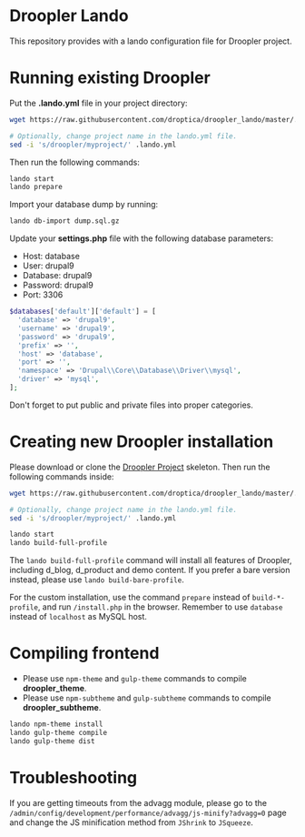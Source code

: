 # Droopler Lando
This repository provides with a lando configuration file for Droopler project.

# Running existing Droopler
Put the **.lando.yml** file in your project directory:
```bash
wget https://raw.githubusercontent.com/droptica/droopler_lando/master/.lando.yml

# Optionally, change project name in the lando.yml file.
sed -i 's/droopler/myproject/' .lando.yml
```
Then run the following commands:
```bash
lando start
lando prepare
```
Import your database dump by running:
```bash
lando db-import dump.sql.gz
```
Update your **settings.php** file with the following database parameters:
* Host: database
* User: drupal9
* Database: drupal9
* Password: drupal9
* Port: 3306

```php
$databases['default']['default'] = [
  'database' => 'drupal9',
  'username' => 'drupal9',
  'password' => 'drupal9',
  'prefix' => '',
  'host' => 'database',
  'port' => '',
  'namespace' => 'Drupal\\Core\\Database\\Driver\\mysql',
  'driver' => 'mysql',
];
```
Don't forget to put public and private files into proper categories.

# Creating new Droopler installation
Please download or clone the [Droopler Project](https://github.com/droptica/droopler_project) skeleton. Then run the following commands inside:
```bash
wget https://raw.githubusercontent.com/droptica/droopler_lando/master/.lando.yml

# Optionally, change project name in the lando.yml file.
sed -i 's/droopler/myproject/' .lando.yml

lando start
lando build-full-profile
```

The `lando build-full-profile` command will install all features of Droopler, including d_blog, d_product and demo content. If you prefer a bare version instead, please use `lando build-bare-profile`.

For the custom installation, use the command `prepare` instead of `build-*-profile`, and run `/install.php` in the browser. Remember to use `database` instead of `localhost` as MySQL host.

# Compiling frontend
* Please use `npm-theme` and `gulp-theme` commands to compile **droopler_theme**.
* Please use `npm-subtheme` and `gulp-subtheme` commands to compile **droopler_subtheme**.

```bash
lando npm-theme install
lando gulp-theme compile
lando gulp-theme dist
```
# Troubleshooting
If you are getting timeouts from the advagg module, please go to the `/admin/config/development/performance/advagg/js-minify?advagg=0` page and change the JS minification method from `JShrink` to `JSqueeze`.
